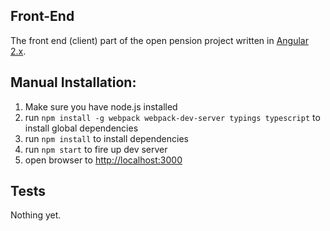 ## Front-End
The front end (client) part of the open pension project written in [Angular 2.x](https://angularjs.org/).

## Manual Installation:

1. Make sure you have node.js installed
2. run `npm install -g webpack webpack-dev-server typings typescript` to install global dependencies
3. run `npm install` to install dependencies
4. run `npm start` to fire up dev server
5. open browser to [http://localhost:3000](http://localhost:3000)

## Tests
Nothing yet.